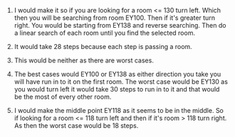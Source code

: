  1. I would make it so if you are looking for a room <= 130 turn left. Which then you will be searching from room EY100. Then if it's greater turn right. You would be starting from EY138 and reverse searching. Then do a linear search of each room until you find the selected room.

 2. It would take 28 steps because each step is passing a room.

 3. This would be neither as there are worst cases.

 4. The best cases would EY100 or EY138 as either direction you take you will have run in to it on the first room. The worst case would be EY130 as you would turn left it would take 30 steps to run in to it and that would be the most of every other room. 

 5. I would make the middle point EY118 as it seems to be in the middle. So if looking for a room <= 118 turn left and then if it's room > 118 turn right. As then the worst case would be 18 steps. 